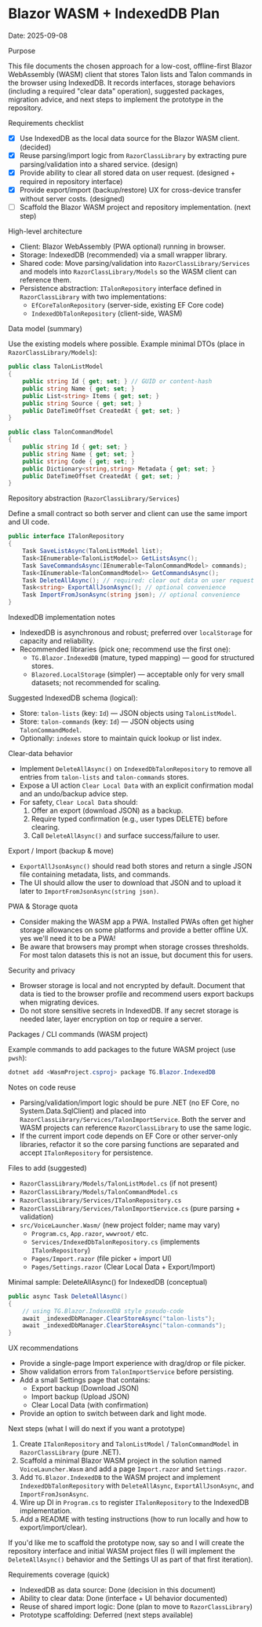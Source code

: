 # Blazor WASM + IndexedDB Plan

Date: 2025-09-08

Purpose

This file documents the chosen approach for a low-cost, offline-first Blazor WebAssembly (WASM) client that stores Talon lists and Talon commands in the browser using IndexedDB. It records interfaces, storage behaviors (including a required "clear data" operation), suggested packages, migration advice, and next steps to implement the prototype in the repository.

Requirements checklist

- [x] Use IndexedDB as the local data source for the Blazor WASM client. (decided)
- [x] Reuse parsing/import logic from `RazorClassLibrary` by extracting pure parsing/validation into a shared service. (design)
- [x] Provide ability to clear all stored data on user request. (designed + required in repository interface)
- [x] Provide export/import (backup/restore) UX for cross-device transfer without server costs. (designed)
- [ ] Scaffold the Blazor WASM project and repository implementation. (next step)

High-level architecture

- Client: Blazor WebAssembly (PWA optional) running in browser.
- Storage: IndexedDB (recommended) via a small wrapper library.
- Shared code: Move parsing/validation into `RazorClassLibrary/Services` and models into `RazorClassLibrary/Models` so the WASM client can reference them.
- Persistence abstraction: `ITalonRepository` interface defined in `RazorClassLibrary` with two implementations:
  - `EfCoreTalonRepository` (server-side, existing EF Core code)
  - `IndexedDbTalonRepository` (client-side, WASM)

Data model (summary)

Use the existing models where possible. Example minimal DTOs (place in `RazorClassLibrary/Models`):

```csharp
public class TalonListModel
{
    public string Id { get; set; } // GUID or content-hash
    public string Name { get; set; }
    public List<string> Items { get; set; }
    public string Source { get; set; }
    public DateTimeOffset CreatedAt { get; set; }
}

public class TalonCommandModel
{
    public string Id { get; set; }
    public string Name { get; set; }
    public string Code { get; set; }
    public Dictionary<string,string> Metadata { get; set; }
    public DateTimeOffset CreatedAt { get; set; }
}
```

Repository abstraction (`RazorClassLibrary/Services`)

Define a small contract so both server and client can use the same import and UI code.

```csharp
public interface ITalonRepository
{
    Task SaveListAsync(TalonListModel list);
    Task<IEnumerable<TalonListModel>> GetListsAsync();
    Task SaveCommandsAsync(IEnumerable<TalonCommandModel> commands);
    Task<IEnumerable<TalonCommandModel>> GetCommandsAsync();
    Task DeleteAllAsync(); // required: clear out data on user request
    Task<string> ExportAllJsonAsync(); // optional convenience
    Task ImportFromJsonAsync(string json); // optional convenience
}
```

IndexedDB implementation notes

- IndexedDB is asynchronous and robust; preferred over `localStorage` for capacity and reliability.
- Recommended libraries (pick one;  recommend use the first one):
  - `TG.Blazor.IndexedDB` (mature, typed mapping) — good for structured stores.
  - `Blazored.LocalStorage` (simpler) — acceptable only for very small datasets; not recommended for scaling.

Suggested IndexedDB schema (logical):
- Store: `talon-lists` (key: `Id`) — JSON objects using `TalonListModel`.
- Store: `talon-commands` (key: `Id`) — JSON objects using `TalonCommandModel`.
- Optionally: `indexes` store to maintain quick lookup or list index.

Clear-data behavior

- Implement `DeleteAllAsync()` on `IndexedDbTalonRepository` to remove all entries from `talon-lists` and `talon-commands` stores.
- Expose a UI action `Clear Local Data` with an explicit confirmation modal and an undo/backup advice step.
- For safety, `Clear Local Data` should:
  1. Offer an export (download JSON) as a backup.
  2. Require typed confirmation (e.g., user types DELETE) before clearing.
  3. Call `DeleteAllAsync()` and surface success/failure to user.

Export / Import (backup & move)

- `ExportAllJsonAsync()` should read both stores and return a single JSON file containing metadata, lists, and commands.
- The UI should allow the user to download that JSON and to upload it later to `ImportFromJsonAsync(string json)`.

PWA & Storage quota

- Consider making the WASM app a PWA. Installed PWAs often get higher storage allowances on some platforms and provide a better offline UX.  yes we'll need it to be a PWA!
- Be aware that browsers may prompt when storage crosses thresholds. For most talon datasets this is not an issue, but document this for users.

Security and privacy

- Browser storage is local and not encrypted by default. Document that data is tied to the browser profile and recommend users export backups when migrating devices.
- Do not store sensitive secrets in IndexedDB. If any secret storage is needed later, layer encryption on top or require a server.

Packages / CLI commands (WASM project)

Example commands to add packages to the future WASM project (use `pwsh`):

```powershell
dotnet add <WasmProject.csproj> package TG.Blazor.IndexedDB
```

Notes on code reuse

- Parsing/validation/import logic should be pure .NET (no EF Core, no System.Data.SqlClient) and placed into `RazorClassLibrary/Services/TalonImportService`. Both the server and WASM projects can reference `RazorClassLibrary` to use the same logic.
- If the current import code depends on EF Core or other server-only libraries, refactor it so the core parsing functions are separated and accept `ITalonRepository` for persistence.

Files to add (suggested)

- `RazorClassLibrary/Models/TalonListModel.cs` (if not present)
- `RazorClassLibrary/Models/TalonCommandModel.cs`
- `RazorClassLibrary/Services/ITalonRepository.cs`
- `RazorClassLibrary/Services/TalonImportService.cs` (pure parsing + validation)
- `src/VoiceLauncher.Wasm/` (new project folder; name may vary)
  - `Program.cs`, `App.razor`, `wwwroot/` etc.
  - `Services/IndexedDbTalonRepository.cs` (implements `ITalonRepository`)
  - `Pages/Import.razor` (file picker + import UI)
  - `Pages/Settings.razor` (Clear Local Data + Export/Import)

Minimal sample: DeleteAllAsync() for IndexedDB (conceptual)

```csharp
public async Task DeleteAllAsync()
{
    // using TG.Blazor.IndexedDB style pseudo-code
    await _indexedDbManager.ClearStoreAsync("talon-lists");
    await _indexedDbManager.ClearStoreAsync("talon-commands");
}
```

UX recommendations

- Provide a single-page Import experience with drag/drop or file picker.
- Show validation errors from `TalonImportService` before persisting.
- Add a small Settings page that contains:
  - Export backup (Download JSON)
  - Import backup (Upload JSON)
  - Clear Local Data (with confirmation)
- Provide an option to switch between dark and light mode.

Next steps (what I will do next if you want a prototype)

1. Create `ITalonRepository` and `TalonListModel` / `TalonCommandModel` in `RazorClassLibrary` (pure .NET). 
2. Scaffold a minimal Blazor WASM project in the solution named `VoiceLauncher.Wasm` and add a page `Import.razor` and `Settings.razor`.
3. Add `TG.Blazor.IndexedDB` to the WASM project and implement `IndexedDbTalonRepository` with `DeleteAllAsync`, `ExportAllJsonAsync`, and `ImportFromJsonAsync`.
4. Wire up DI in `Program.cs` to register `ITalonRepository` to the IndexedDB implementation.
5. Add a README with testing instructions (how to run locally and how to export/import/clear).

If you'd like me to scaffold the prototype now, say so and I will create the repository interface and initial WASM project files (I will implement the `DeleteAllAsync()` behavior and the Settings UI as part of that first iteration).

Requirements coverage (quick)

- IndexedDB as data source: Done (decision in this document)
- Ability to clear data: Done (interface + UI behavior documented)
- Reuse of shared import logic: Done (plan to move to `RazorClassLibrary`)
- Prototype scaffolding: Deferred (next steps available)



